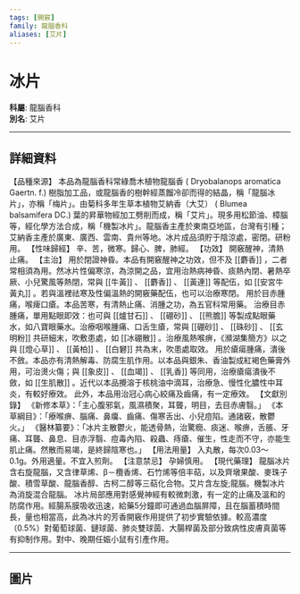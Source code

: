 ```yaml
---
tags: [開竅]
family: 龍腦香科
aliases: [艾片]
---
```


# 冰片

**科屬**: 龍腦香科  
**別名**: 艾片  

---

## 詳細資料
【品種來源】
本品為龍腦香科常綠喬木植物龍腦香 (
Dryobalanops aromatica
Gaertn. f.) 樹脂加工品，或龍腦香的樹幹經蒸餾冷卻而得的結晶，稱「龍腦冰片」，亦稱「梅片」。由菊科多年生草本植物艾納香（大艾） (
Blumea balsamifera
DC.) 葉的昇華物經加工劈削而成，稱「艾片」。現多用松節油、樟腦等，經化學方法合成，稱「機製冰片」。龍腦香主產於東南亞地區，台灣有引種；艾納香主產於廣東、廣西、雲南、貴州等地。冰片成品須貯于陰涼處，密閉。研粉用。
【性味歸經】
辛、苦，微寒。歸心、脾，肺經。
【功效】
開竅醒神，清熱止痛。
【主治】
用於閉證神昏。本品有開竅醒神之功效，但不及 [[麝香]] ，二者常相須為用。然冰片性偏寒涼，為涼開之品，宜用治熱病神昏、痰熱內閉、暑熱卒厥、小兒驚風等熱閉，常與 [[牛黃]] 、 [[麝香]] 、 [[黃連]] 等配伍，如 [[安宮牛黃丸]] 。若與溫裡祛寒及性偏溫熱的開竅藥配伍，也可以治療寒閉。
用於目赤腫痛，喉痺口瘡。本品苦寒，有清熱止痛、消腫之功，為五官科常用藥。
治療目赤腫痛，單用點眼即效：也可與 [[爐甘石]] 、 [[硼砂]] 、 [[熊膽]] 等製成點眼藥水，如八寶眼藥水。治療咽喉腫痛、口舌生瘡，常與 [[硼砂]] 、 [[硃砂]] 、 [[玄明粉]] 共研細末，吹敷患處，如 [[冰硼散]] 。治療風熱喉痹，《瀕湖集簡方》以之與 [[燈心草]] 、 [[黃柏]] 、 [[白礬]] 共為末，吹患處取效。
用於瘡瘍腫痛，潰後不斂。本品亦有清熱解毒、防腐生肌作用。以本品與銀朱、香油製成紅褐色藥膏外用，可治燙火傷；與 [[象皮]] 、 [[血竭]] 、 [[乳香]] 等同用，治療瘡瘍潰後不斂，如 [[生肌散]] 。近代以本品攪溶于核桃油中滴耳，治療急、慢性化膿性中耳炎，有較好療效。
此外，本品用治冠心病心絞痛及齒痛，有一定療效。
【文獻別錄】
《新修本草》：「主心腹邪氣，風濕積聚，耳聾，明目，去目赤膚翳。」
《本草綱目》：「療喉痹、腦痛、鼻癟、齒痛、傷寒舌出、小兒痘陷。通諸竅，散鬱火。」
《醫林纂要》：「冰片主散鬱火，能透骨熱，治驚癇、痰迷、喉痹，舌脹、牙痛、耳聾、鼻息、目赤浮翳、痘毒內陷、殺蟲、痔瘡、催生，性走而不守，亦能生肌止痛。然散而易竭，是終歸陰寒也。」
【用法用量】
入丸散，每次0.03～0.1g。外用適量。不宜入煎劑。
【注意禁忌】
孕婦慎用。
【現代藥理】
龍腦冰片含右旋龍腦，又含律草烯、β－欖香烯、石竹烯等倍丰萜，以及齊墩果酸、麥珠子酸、積雪草酸、龍腦香醇、古柯二醇等三萜化合物。艾片含左旋;龍腦。機製冰片為消旋混合龍腦。
冰片局部應用對感覺神經有較微刺激，有一定的止痛及溫和的防腐作用。經腸系膜吸收迅速，給藥5分鐘即可通過血腦屏障，且在腦蓄積時間長，量也相當高，此為冰片的芳香開竅作用提供了初步實驗依據。較高濃度（0.5%）對葡萄球菌、鏈球菌、肺炎雙球茵、大腸桿菌及部分致病性皮膚真菌等有抑制作用。對中、晚期任娠小鼠有引產作用。

---

## 圖片
